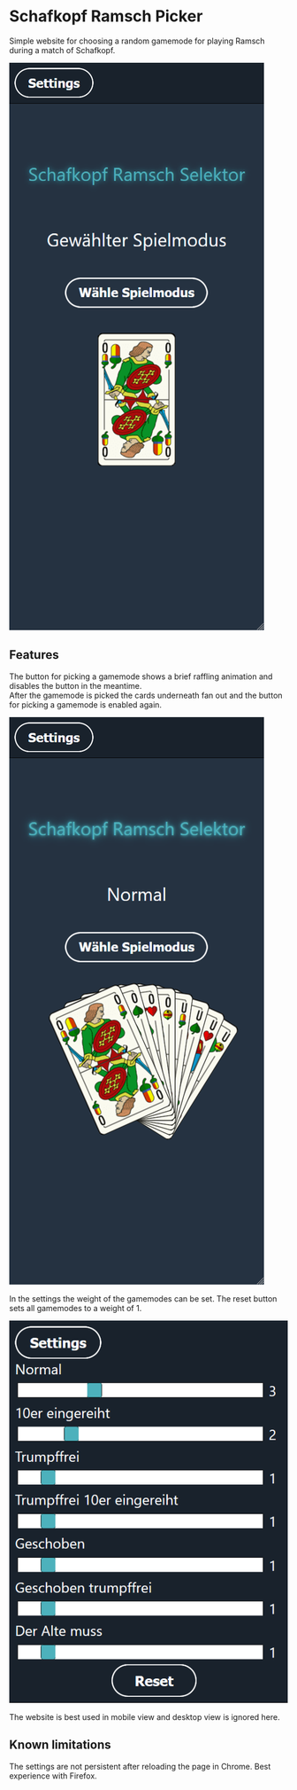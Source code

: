 # Schafkopf Ramsch Picker
Simple website for choosing a random gamemode for playing Ramsch during a match of Schafkopf.

![Picture](/resources/READMEfiles/main.png)
## Features
The button for picking a gamemode shows a brief raffling animation and disables the button in the meantime.<br>
After the gamemode is picked the cards underneath fan out and the button for picking a gamemode is enabled again.<br>

![Picture](resources/READMEfiles/mainAferAnimation.png)

In the settings the weight of the gamemodes can be set. The reset button sets all gamemodes to a weight of 1.<br>

![Picture](resources/READMEfiles/settings.png)

The website is best used in mobile view and desktop view is ignored here.

## Known limitations
The settings are not persistent after reloading the page in Chrome. Best experience with Firefox.
